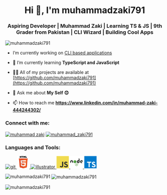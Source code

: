 <h1 align="center">Hi 👋, I'm muhammadzaki791</h1>
<h3 align="center">Aspiring Developer | Muhammad Zaki | Learning TS & JS | 9th Grader from Pakistan | CLI Wizard | Building Cool Apps</h3>

<p align="left"> <img src="https://komarev.com/ghpvc/?username=muhammadzaki791&label=Profile%20views&color=0e75b6&style=flat" alt="muhammadzaki791" /> </p>

- I’m currently working on [CLI based applications](https://www.npmjs.com/~muhammad_zaki)

- 🌱 I’m currently learning **TypeScript and JavaScript**

- 👨‍💻 All of my projects are available at [https://github.com/muhammadzaki791](https://github.com/muhammadzaki791)

- 💬 Ask me about **My Self 😊**

- 📫 How to reach me **https://www.linkedin.com/in/muhammad-zaki-444244302/**

<h3 align="left">Connect with me:</h3>
<p align="left">
<a href="https://linkedin.com/in/muhammad zaki" target="blank"><img align="center" src="https://raw.githubusercontent.com/rahuldkjain/github-profile-readme-generator/master/src/images/icons/Social/linked-in-alt.svg" alt="muhammad zaki" height="30" width="40" /></a>
<a href="https://instagram.com/muhammad_zaki791" target="blank"><img align="center" src="https://raw.githubusercontent.com/rahuldkjain/github-profile-readme-generator/master/src/images/icons/Social/instagram.svg" alt="muhammad_zaki791" height="30" width="40" /></a>
</p>

<h3 align="left">Languages and Tools:</h3>
<p align="left"> <a href="https://git-scm.com/" target="_blank" rel="noreferrer"> <img src="https://www.vectorlogo.zone/logos/git-scm/git-scm-icon.svg" alt="git" width="40" height="40"/> </a> <a href="https://www.w3.org/html/" target="_blank" rel="noreferrer"> <img src="https://raw.githubusercontent.com/devicons/devicon/master/icons/html5/html5-original-wordmark.svg" alt="html5" width="40" height="40"/> </a> <a href="https://www.adobe.com/in/products/illustrator.html" target="_blank" rel="noreferrer"> <img src="https://www.vectorlogo.zone/logos/adobe_illustrator/adobe_illustrator-icon.svg" alt="illustrator" width="40" height="40"/> </a> <a href="https://developer.mozilla.org/en-US/docs/Web/JavaScript" target="_blank" rel="noreferrer"> <img src="https://raw.githubusercontent.com/devicons/devicon/master/icons/javascript/javascript-original.svg" alt="javascript" width="40" height="40"/> </a> <a href="https://nodejs.org" target="_blank" rel="noreferrer"> <img src="https://raw.githubusercontent.com/devicons/devicon/master/icons/nodejs/nodejs-original-wordmark.svg" alt="nodejs" width="40" height="40"/> </a> <a href="https://www.typescriptlang.org/" target="_blank" rel="noreferrer"> <img src="https://raw.githubusercontent.com/devicons/devicon/master/icons/typescript/typescript-original.svg" alt="typescript" width="40" height="40"/> </a> </p>

<p><img align="left" src="https://github-readme-stats.vercel.app/api/top-langs?username=muhammadzaki791&show_icons=true&locale=en&layout=compact" alt="muhammadzaki791" /></p>

<p>&nbsp;<img align="center" src="https://github-readme-stats.vercel.app/api?username=muhammadzaki791&show_icons=true&locale=en" alt="muhammadzaki791" /></p>

<p><img align="center" src="https://github-readme-streak-stats.herokuapp.com/?user=muhammadzaki791&" alt="muhammadzaki791" /></p>


